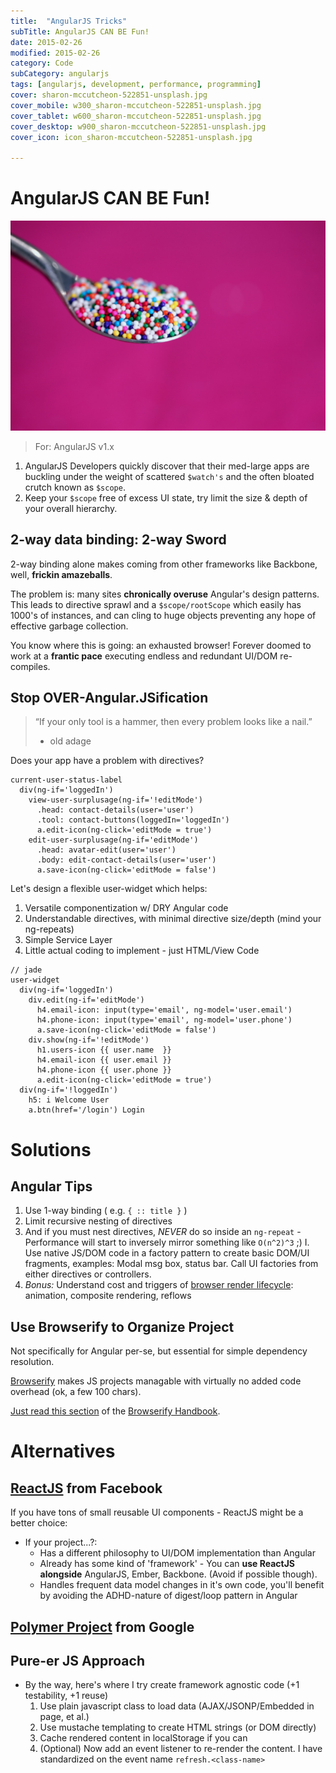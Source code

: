 ```yaml
---
title:  "AngularJS Tricks"
subTitle: AngularJS CAN BE Fun!
date: 2015-02-26
modified: 2015-02-26
category: Code
subCategory: angularjs
tags: [angularjs, development, performance, programming]
cover: sharon-mccutcheon-522851-unsplash.jpg
cover_mobile: w300_sharon-mccutcheon-522851-unsplash.jpg
cover_tablet: w600_sharon-mccutcheon-522851-unsplash.jpg
cover_desktop: w900_sharon-mccutcheon-522851-unsplash.jpg
cover_icon: icon_sharon-mccutcheon-522851-unsplash.jpg

---
```


# AngularJS CAN BE Fun!

![credit: sharon-mccutcheon-522851-unsplash.jpg](sharon-mccutcheon-522851-unsplash.jpg)

> For: AngularJS v1.x

1.  AngularJS Developers quickly discover that their med-large apps are buckling under the weight of scattered `$watch's` and the often bloated crutch known as `$scope`.
2.  Keep your `$scope` free of excess UI state, try limit the size & depth of your overall hierarchy.

## 2-way data binding: 2-way Sword

2-way binding alone makes coming from other frameworks like Backbone, well, **frickin amazeballs**.

The problem is: many sites **chronically overuse** Angular's design patterns.
This leads to directive sprawl and a `$scope/rootScope` which easily has 1000's of instances, and can cling to huge objects preventing any hope of effective garbage collection.

You know where this is going: an exhausted browser! Forever doomed to work at a **frantic pace** executing endless and redundant UI/DOM re-compiles.

## Stop OVER-Angular.JSification

> “If your only tool is a hammer, then every problem looks like a nail.”
>
> - old adage

Does your app have a problem with directives?

```jade
current-user-status-label
  div(ng-if='loggedIn')
    view-user-surplusage(ng-if='!editMode')
      .head: contact-details(user='user')
      .tool: contact-buttons(loggedIn='loggedIn')
      a.edit-icon(ng-click='editMode = true')
    edit-user-surplusage(ng-if='editMode')
      .head: avatar-edit(user='user')
      .body: edit-contact-details(user='user')
      a.save-icon(ng-click='editMode = false')
```

Let's design a flexible user-widget which helps:

1.  Versatile componentization w/ DRY Angular code
1.  Understandable directives, with minimal directive size/depth (mind your ng-repeats)
1.  Simple Service Layer
1.  Little actual coding to implement - just HTML/View Code

```jade
// jade
user-widget
  div(ng-if='loggedIn')
    div.edit(ng-if='editMode')
      h4.email-icon: input(type='email', ng-model='user.email')
      h4.phone-icon: input(type='email', ng-model='user.phone')
      a.save-icon(ng-click='editMode = false')
    div.show(ng-if='!editMode')
      h1.users-icon {{ user.name  }}
      h4.email-icon {{ user.email }}
      h4.phone-icon {{ user.phone }}
      a.edit-icon(ng-click='editMode = true')
  div(ng-if='!loggedIn')
    h5: i Welcome User
    a.btn(href='/login') Login
```

# Solutions

## Angular Tips

1.  Use 1-way binding ( e.g. `{ :: title }` )
1.  Limit recursive nesting of directives
1.  And if you must nest directives, _NEVER_ do so inside an `ng-repeat` - Performance will start to inversely mirror something like `O(n^2)^3` ;)
    I. Use native JS/DOM code in a factory pattern to create basic DOM/UI fragments, examples: Modal msg box, status bar. Call UI factories from either directives or controllers.
1.  _Bonus:_ Understand cost and triggers of [browser render lifecycle](https://developers.google.com/web/fundamentals/performance/rendering/index?hl=en): animation, composite rendering, reflows

## Use Browserify to Organize Project

Not specifically for Angular per-se, but essential for simple dependency resolution.

[Browserify](https://github.com/substack/browserify-handbook/blob/master/readme.markdown#exports) makes JS projects managable with virtually no added code overhead (ok, a few 100 chars).

[Just read this section](https://github.com/substack/browserify-handbook/blob/master/readme.markdown#exports) of the [Browserify Handbook](https://github.com/substack/browserify-handbook/).

# Alternatives

## [ReactJS](https://facebook.github.io/react/) from Facebook

If you have tons of small reusable UI components - ReactJS might be a better choice:

- If your project...?:
  - Has a different philosophy to UI/DOM implementation than Angular
  - Already has some kind of 'framework' - You can **use ReactJS alongside** AngularJS, Ember, Backbone. (Avoid if possible though).
  - Handles frequent data model changes in it's own code, you'll benefit by avoiding the ADHD-nature of digest/loop pattern in Angular

## [Polymer Project](http://www.Polymer-Project.org/) from Google

## Pure-er JS Approach

- By the way, here's where I try create framework agnostic code (+1 testability, +1 reuse)
  1.  Use plain javascript class to load data (AJAX/JSONP/Embedded in page, et al.)
  1.  Use mustache templating to create HTML strings (or DOM directly)
  1.  Cache rendered content in localStorage if you can
  1.  (Optional) Now add an event listener to re-render the content. I have standardized on the event name `refresh.<class-name>`
